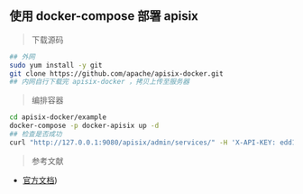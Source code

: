 ## 使用 docker-compose 部署 apisix

> 下载源码

```bash
## 外网
sudo yum install -y git
git clone https://github.com/apache/apisix-docker.git
## 内网自行下载完 apisix-docker ，拷贝上传至服务器
```

> 编排容器

```bash
cd apisix-docker/example
docker-compose -p docker-apisix up -d
## 检查是否成功
curl "http://127.0.0.1:9080/apisix/admin/services/" -H 'X-API-KEY: edd1c9f034335f136f87ad84b625c8f1'
```

> 参考文献

* [官方文档](https://apisix.apache.org/zh/docs/apisix/getting-started))